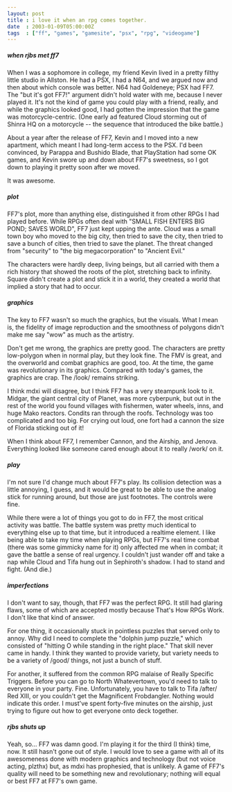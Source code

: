 ```yaml
---
layout: post
title : i love it when an rpg comes together.
date  : 2003-01-09T05:00:00Z
tags  : ["ff", "games", "gamesite", "psx", "rpg", "videogame"]
---
```

<h5>when rjbs met ff7</h5>


When I was a sophomore in college, my friend Kevin lived in a pretty filthy little studio in Allston.  He had a PSX, I had a N64, and we argued now and then about which console was better.  N64 had Goldeneye; PSX had FF7.  The "but it's got FF7!" argument didn't hold water with me, because I never played it. It's not the kind of game you could play with a friend, really, and while the graphics looked good, I had gotten the impression that the game was motorcycle-centric.  (One early ad featured Cloud storming out of Shinra HQ on a motorcycle -- the sequence that introduced the bike battle.)

About a year after the release of FF7, Kevin and I moved into a new apartment, which meant I had long-term access to the PSX.  I'd been convinced, by Parappa and Bushido Blade, that PlayStation had some OK games, and Kevin swore up and down about FF7's sweetness, so I got down to playing it pretty soon after we moved.

It was awesome.
<h5>plot</h5>


FF7's plot, more than anything else, distinguished it from other RPGs I had played before.  While RPGs often deal with "SMALL FISH ENTERS BIG POND; SAVES WORLD", FF7 just kept upping the ante.  Cloud was a small town boy who moved to the big city, then tried to save the city, then tried to save a bunch of cities, then tried to save the planet.  The threat changed from "security" to "the big megacorporation" to "Ancient Evil."

The characters were hardly deep, living beings, but all carried with them a rich history that showed the roots of the plot, stretching back to infinity. Square didn't create a plot and stick it in a world, they created a world that implied a story that had to occur.
<h5>graphics</h5>


The key to FF7 wasn't so much the graphics, but the visuals.  What I mean is, the fidelity of image reproduction and the smoothness of polygons didn't make me say "wow" as much as the artistry.

Don't get me wrong, the graphics are pretty good.  The characters are pretty low-polygon when in normal play, but they look fine.  The FMV is great, and the overworld and combat graphics are good, too.  At the time, the game was revolutionary in its graphics.  Compared with today's games, the graphics are crap.  The /look/ remains striking.

I think mdxi will disagree, but I think FF7 has a very steampunk look to it. Midgar, the giant central city of Planet, was more cyberpunk, but out in the rest of the world you found villages with fishermen, water wheels, inns, and huge Mako reactors.  Condits ran through the roofs.  Technology was too complicated and too big.  For crying out loud, one fort had a cannon the size of Florida sticking out of it!

When I think about FF7, I remember Cannon, and the Airship, and Jenova. Everything looked like someone cared enough about it to really /work/ on it.
<h5>play</h5>


I'm not sure I'd change much about FF7's play.  Its collision detection was a little annoying, I guess, and it would be great to be able to use the analog stick for running around, but those are just footnotes.  The controls were fine.

While there were a lot of things you got to do in FF7, the most critical activity was battle.  The battle system was pretty much identical to everything else up to that time, but it introduced a realtime element.  I like being able to take my time when playing RPGs, but FF7's real time combat (there was some gimmicky name for it) only affected me when in combat;  it gave the battle a sense of real urgency.  I couldn't just wander off and take a nap while Cloud and Tifa hung out in Sephiroth's shadow.  I had to stand and fight.  (And die.)
<h5>imperfections</h5>


I don't want to say, though, that FF7 was the perfect RPG.  It still had glaring flaws, some of which are accepted mostly because That's How RPGs Work. I don't like that kind of answer.

For one thing, it occasionally stuck in pointless puzzles that served only to annoy.  Why did I need to complete the "dolphin jump puzzle," which consisted of "hitting O while standing in the right place."  That skill never came in handy.  I think they wanted to provide variety, but variety needs to be a variety of /good/ things, not just a bunch of stuff.

For another, it suffered from the common RPG malaise of Really Specific Triggers.  Before you can go to North Whatevertown, you'd need to talk to everyone in your party.  Fine.  Unfortunately, you have to talk to Tifa  /after/ Red XIII, or you couldn't get the Magnificent Frobdangler.  Nothing would indicate this order.  I must've spent forty-five minutes on the airship, just trying to figure out how to get everyone onto deck together.
<h5>rjbs shuts up</h5>


Yeah, so... FF7 was damn good.  I'm playing it for the third (I think) time, now.  It still hasn't gone out of style.  I would love to see a game with all of its awesomeness done with modern graphics and technology (but not voice acting, plzthx) but, as mdxi has prophesied, that is unlikely.  A game of FF7's quality will need to be something new and revolutionary; nothing will equal or best FF7 at FF7's own game.

